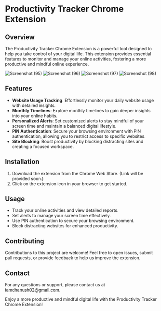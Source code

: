 # Productivity Tracker Chrome Extension

## Overview

The Productivity Tracker Chrome Extension is a powerful tool designed to help you take control of your digital life. This extension provides essential features to monitor and manage your online activities, fostering a more productive and mindful online experience.

![Screenshot (95)](https://github.com/Dhanush-Ma/Productivity-Tracker/assets/102428471/1af6cac4-5a2d-416a-9e6a-576e5ef94168)
![Screenshot (96)](https://github.com/Dhanush-Ma/Productivity-Tracker/assets/102428471/50d20fb4-9a12-43e3-90b4-810ce5da2d94)
![Screenshot (97)](https://github.com/Dhanush-Ma/Productivity-Tracker/assets/102428471/0d3f2bf7-7a86-48d6-9d7c-973c57d45578)
![Screenshot (98)](https://github.com/Dhanush-Ma/Productivity-Tracker/assets/102428471/43420059-241c-4921-a6af-4b7637525093)


## Features

- **Website Usage Tracking**: Effortlessly monitor your daily website usage with detailed insights.
- **Monthly Timelines**: Explore monthly timelines to gain deeper insights into your online habits.
- **Personalized Alerts**: Set customized alerts to stay mindful of your screen time and maintain a balanced digital lifestyle.
- **PIN Authentication**: Secure your browsing environment with PIN authentication, allowing you to restrict access to specific websites.
- **Site Blocking**: Boost productivity by blocking distracting sites and creating a focused workspace.

## Installation

1. Download the extension from the Chrome Web Store. (Link will be provided soon.)
2. Click on the extension icon in your browser to get started.

## Usage

- Track your online activities and view detailed reports.
- Set alerts to manage your screen time effectively.
- Use PIN authentication to secure your browsing environment.
- Block distracting websites for enhanced productivity.

## Contributing

Contributions to this project are welcome! Feel free to open issues, submit pull requests, or provide feedback to help us improve the extension.


## Contact

For any questions or support, please contact us at [iamdhanush02@gmail.com](mailto:iamdhanush02@gmail.com).

Enjoy a more productive and mindful digital life with the Productivity Tracker Chrome Extension!
